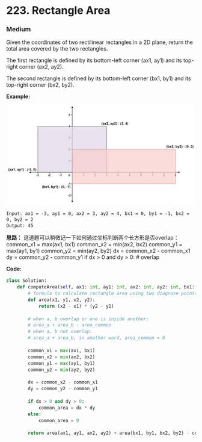 # 223. Rectangle Area
### Medium

Given the coordinates of two rectilinear rectangles in a 2D plane, return the total area covered by the two rectangles.

The first rectangle is defined by its bottom-left corner (ax1, ay1) and its top-right corner (ax2, ay2).

The second rectangle is defined by its bottom-left corner (bx1, by1) and its top-right corner (bx2, by2).

**Example:**

![pic](https://github.com/monocosmo/Leetcode/blob/master/Note_pics/lc223.PNG)
```
Input: ax1 = -3, ay1 = 0, ax2 = 3, ay2 = 4, bx1 = 0, by1 = -1, bx2 = 9, by2 = 2
Output: 45
```

**思路：**
这道题可以稍微记一下如何通过坐标判断两个长方形是否overlap：
    common_x1 = max(ax1, bx1)
    common_x2 = min(ax2, bx2)
    common_y1 = max(ay1, by1)
    common_y2 = min(ay2, by2)
    dx = common_x2 - common_x1
    dy = common_y2 - common_y1
    if dx > 0 and dy > 0: # overlap

**Code:**
```python
class Solution:
    def computeArea(self, ax1: int, ay1: int, ax2: int, ay2: int, bx1: int, by1: int, bx2: int, by2: int) -> int:
        # formula to calculate rectangle area using two diagnose points
        def area(x1, y1, x2, y2):
            return (x2 - x1) * (y2 - y1)
        
        # when a, b overlap or one is inside another:
        # area_a + area_b - area_common
        # when a, b not overlap:
        # area_a + area_b, in another word, area_common = 0

        common_x1 = max(ax1, bx1)
        common_x2 = min(ax2, bx2)
        common_y1 = max(ay1, by1)
        common_y2 = min(ay2, by2)
        
        dx = common_x2 - common_x1
        dy = common_y2 - common_y1

        if dx > 0 and dy > 0:
            common_area = dx * dy
        else:
            common_area = 0
        
        return area(ax1, ay1, ax2, ay2) + area(bx1, by1, bx2, by2) - common_area
```
